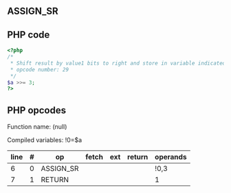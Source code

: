 ASSIGN\_SR
----------

PHP code
--------

``` php
<?php
/*
 * Shift result by value1 bits to right and store in variable indicated by result
 * opcode number: 29
 */
$a >>= 3;
?>
```

PHP opcodes
-----------

Function name: (null)

Compiled variables: !0=$a

| line | \#  | op         | fetch | ext | return | operands |
|------|-----|------------|-------|-----|--------|----------|
| 6    | 0   | ASSIGN\_SR |       |     |        | !0,3     |
| 7    | 1   | RETURN     |       |     |        | 1        |
